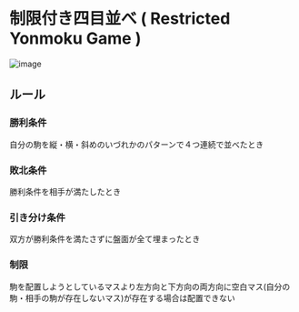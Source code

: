 # 制限付き四目並べ ( Restricted Yonmoku Game )

![image](https://user-images.githubusercontent.com/7500984/56297883-26fd2f80-616c-11e9-83aa-1c50bf7f12c1.PNG)

## ルール
### 勝利条件
自分の駒を縦・横・斜めのいづれかのパターンで４つ連続で並べたとき
### 敗北条件
勝利条件を相手が満たしたとき
### 引き分け条件
双方が勝利条件を満たさずに盤面が全て埋まったとき

### 制限
駒を配置しようとしているマスより左方向と下方向の両方向に空白マス(自分の駒・相手の駒が存在しないマス)が存在する場合は配置できない
